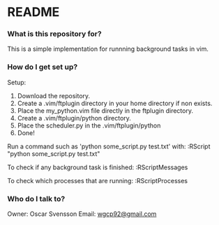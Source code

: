 # README #
### What is this repository for? ###

This is a simple implementation for runnning background tasks in vim.

### How do I get set up? ###
Setup:
1. Download the repository.
2. Create a .vim/ftplugin directory in your home directory if non exists.
3. Place the my_python.vim file directly in the ftplugin directory.
4. Create a .vim/ftplugin/python directory.
5. Place the scheduler.py in the .vim/ftplugin/python
7. Done!

Run a command such as 'python some_script.py test.txt' with:
:RScript "python some_script.py test.txt"

To check if any background task is finished:
:RScriptMessages

To check which processes that are running:
:RScriptProcesses

### Who do I talk to? ###

Owner: Oscar Svensson
Email: wgcp92@gmail.com